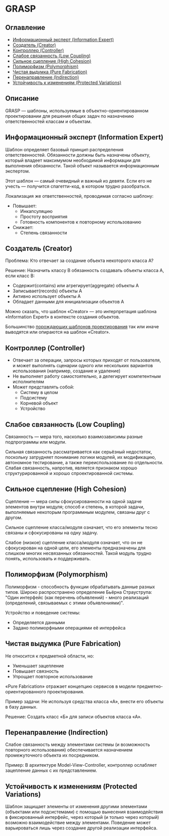 # GRASP
## Оглавление
- [Информационный эксперт (Information Expert)](#информационный-эксперт-information-expert)
- [Создатель (Creator)](#создатель-creator)
- [Контроллер (Controller)](#контроллер-controller)
- [Слабое связанность (Low Coupling)](#слабое-связанность-low-coupling)
- [Сильное сцепление (High Cohesion)](#сильное-сцепление-high-cohesion)
- [Полиморфизм (Polymorphism)](#полиморфизм-polymorphism)
- [Чистая выдумка (Pure Fabrication)](#чистая-выдумка-pure-fabrication)
- [Перенаправление (Indirection)](#перенаправление-indirection)
- [Устойчивость к изменениям (Protected Variations)](#устойчивость-к-изменениям-protected-variations)
## Описание
GRASP — шаблоны, используемые в объектно-ориентированном проектировании для решения общих задач по назначению
ответственностей классам и объектам.
## Информационный эксперт (Information Expert)
Шаблон определяет базовый принцип распределения ответственностей. Обязанности должны быть назначены объекту, который
владеет максимумом необходимой информации для выполнения обязанности. Такой объект называется информационным экспертом.

Этот шаблон — самый очевидный и важный из девяти. Если его не учесть — получится спагетти-код, в котором трудно
разобраться.

Локализация же ответственностей, проводимая согласно шаблону:
- Повышает:
  - Инкапсуляцию
  - Простоту восприятия
  - Готовность компонентов к повторному использованию
- Снижает:
  - Степень связанности
## Создатель (Creator)
Проблема: Кто отвечает за создание объекта некоторого класса A?

Решение: Назначить классу B обязанность создавать объекты класса A, если класс B:
- Содержит(contains) или агрегирует(aggregate) объекты A
- Записывает(records) объекты A
- Активно использует объекты A
- Обладает данными для инициализации объектов A

Можно сказать, что шаблон «Creator» — это интерпретация шаблона «Information Expert» в контексте создания объектов.

Большинство [порождающих шаблонов проектирования](./design_pattern.md#порождающие-шаблоны-creational) так или иначе
выводятся или опираются на шаблон «Creator».
## Контроллер (Controller)
- Отвечает за операции, запросы которых приходят от пользователя, и может выполнять сценарии одного или нескольких 
вариантов использования (например, создание и удаление)
- Не выполняет работу самостоятельно, а делегирует компетентным исполнителям
- Может представлять собой:
  - Систему в целом
  - Подсистему
  - Корневой объект
  - Устройство
## Слабое связанность (Low Coupling)
Связанность — мера того, насколько взаимозависимы разные подпрограммы или модули.

Сильная связанность рассматривается как серьёзный недостаток, поскольку затрудняет понимание логики модулей, их
модификацию, автономное тестирование, а также переиспользование по отдельности. Слабая связанность, напротив, является
признаком хорошо структурированной и хорошо спроектированной системы.
## Сильное сцепление (High Cohesion)
Сцепление — мера силы сфокусированности на одной задаче элементов внутри модуля; способ и степень, в которой задачи,
выполняемые некоторым программным модулем, связаны друг с другом.

Сильное сцепление класса/модуля означает, что его элементы тесно связаны и сфокусированы на одну задачу.

Слабое (низкое) сцепление класса/модуля означает, что он не сфокусирован на одной цели, его элементы предназначены для
слишком многих несвязанных обязанностей. Такой модуль трудно понять, использовать и поддерживать.
## Полиморфизм (Polymorphism)
Полиморфизм - способность функции обрабатывать данные разных типов. Широко распространено определение Бьёрна 
Страуструпа: "Один интерфейс (как перечень объявлений) - много реализаций (определений, связываемых с этими 
объявлениями)".

Устройство и поведение системы:
- Определяется данными
- Задано полиморфными операциями её интерфейса
## Чистая выдумка (Pure Fabrication)
Не относится к предметной области, но:
- Уменьшает зацепление
- Повышает связность
- Упрощает повторное использование

«Pure Fabrication» отражает концепцию сервисов в модели предметно-ориентированного проектирования.

Пример задачи: Не используя средства класса «А», внести его объекты в базу данных.

Решение: Создать класс «Б» для записи объектов класса «А».
## Перенаправление (Indirection)
Слабое связанность между элементами системы (и возможность повторного использования) обеспечивается назначением 
промежуточного объекта их посредником.

Пример: В архитектуре Model-View-Controller, контроллер ослабляет зацепление данных с их представлением.
## Устойчивость к изменениям (Protected Variations)
Шаблон защищает элементы от изменения другими элементами (объектами или подсистемами) с помощью вынесения
взаимодействия в фиксированный интерфейс, через который (и только через который) возможно взаимодействие между 
элементами. Поведение может варьироваться лишь через создание другой реализации интерфейса.
